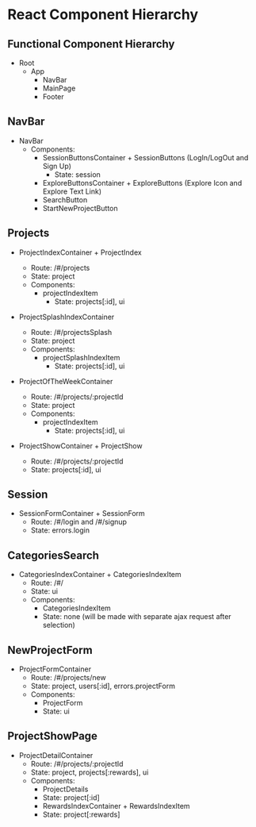 # **React Component Hierarchy**

## Functional Component Hierarchy

* Root
  * App
    * NavBar
    * MainPage
    * Footer

## NavBar

* NavBar
  * Components:
    * SessionButtonsContainer + SessionButtons (LogIn/LogOut and Sign Up)
      * State: session
    * ExploreButtonsContainer + ExploreButtons (Explore Icon and Explore Text Link)
    * SearchButton
    * StartNewProjectButton

## Projects

* ProjectIndexContainer + ProjectIndex
  * Route: /#/projects
  * State: project
  * Components:
    * projectIndexItem
      * State: projects[:id], ui


* ProjectSplashIndexContainer
  * Route: /#/projectsSplash
  * State: project
  * Components:
    * projectSplashIndexItem
      * State: projects[:id], ui


* ProjectOfTheWeekContainer
  * Route: /#/projects/:projectId
  * State: project
  * Components:
    * projectIndexItem
      * State: projects[:id], ui


* ProjectShowContainer + ProjectShow
  * Route: /#/projects/:projectId
  * State: projects[:id], ui


## Session

  * SessionFormContainer + SessionForm
    * Route: /#/login and /#/signup
    * State: errors.login

## CategoriesSearch

* CategoriesIndexContainer + CategoriesIndexItem
  * Route: /#/
  * State: ui
  * Components:
    * CategoriesIndexItem
    * State: none (will be made with separate ajax request after selection)

## NewProjectForm

* ProjectFormContainer
  * Route: /#/projects/new
  * State: project, users[:id], errors.projectForm
  * Components:
    * ProjectForm
    * State: ui

## ProjectShowPage

* ProjectDetailContainer
  * Route: /#/projects/:projectId
  * State: project, projects[:rewards], ui
  * Components:
    * ProjectDetails
    * State: project[:id]
    * RewardsIndexContainer + RewardsIndexItem
    * State: project[:rewards]





<!--  -->
